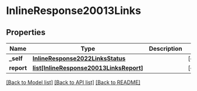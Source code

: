 # InlineResponse20013Links

## Properties
Name | Type | Description | Notes
------------ | ------------- | ------------- | -------------
**_self** | [**InlineResponse2022LinksStatus**](InlineResponse2022LinksStatus.md) |  | [optional] 
**report** | [**list[InlineResponse20013LinksReport]**](InlineResponse20013LinksReport.md) |  | [optional] 

[[Back to Model list]](../README.md#documentation-for-models) [[Back to API list]](../README.md#documentation-for-api-endpoints) [[Back to README]](../README.md)


